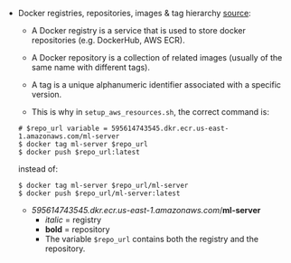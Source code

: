 * Docker registries, repositories, images & tag hierarchy [source](https://play.google.com/books/reader?id=55YpCwAAQBAJ&printsec=frontcover&output=reader&hl=en&pg=GBS.PT44.w.10.0.12):
	* A Docker registry is a service that is used to store docker repositories (e.g. DockerHub, AWS ECR).
	* A Docker repository is a collection of related images (usually of the same name with different tags).
	* A tag is a unique alphanumeric identifier associated with a specific version.

	* This is why in `setup_aws_resources.sh`, the correct command is:

	```
	# $repo_url variable = 595614743545.dkr.ecr.us-east-1.amazonaws.com/ml-server
	$ docker tag ml-server $repo_url
	$ docker push $repo_url:latest
	```

	instead of:

	```
	$ docker tag ml-server $repo_url/ml-server 
	$ docker push $repo_url/ml-server:latest
	```

	* *595614743545.dkr.ecr.us-east-1.amazonaws.com*/**ml-server**
		* *italic* = registry
		* **bold** = repository
		* The variable `$repo_url` contains both the registry and the repository.
